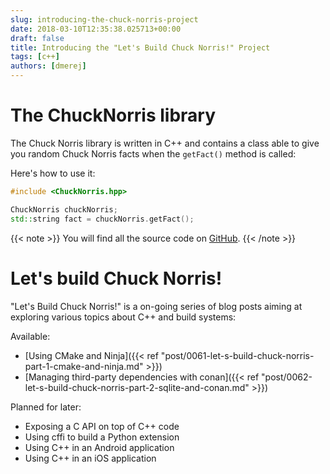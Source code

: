```yaml
---
slug: introducing-the-chuck-norris-project
date: 2018-03-10T12:35:38.025713+00:00
draft: false
title: Introducing the "Let's Build Chuck Norris!" Project
tags: [c++]
authors: [dmerej]
---
```


# The ChuckNorris library

The Chuck Norris library is written in C++ and contains a class able to give you random Chuck Norris facts when the `getFact()` method is called:

Here's how to use it:

```c++
#include <ChuckNorris.hpp>

ChuckNorris chuckNorris;
std::string fact = chuckNorris.getFact();
```

{{< note >}}
You will find all the source code on [GitHub](https://github.com/dmerejkowsky/chucknorris).
{{< /note >}}


# Let's build Chuck Norris!

"Let's Build Chuck Norris!" is a on-going series of blog posts aiming at exploring various topics about C++ and build systems:

Available:

* [Using CMake and Ninja]({{< ref "post/0061-let-s-build-chuck-norris-part-1-cmake-and-ninja.md" >}})
* [Managing third-party dependencies with conan]({{< ref "post/0062-let-s-build-chuck-norris-part-2-sqlite-and-conan.md" >}})

Planned for later:

* Exposing a C API on top of C++ code
* Using cffi to build a Python extension
* Using C++ in an Android application
* Using C++ in an iOS application
